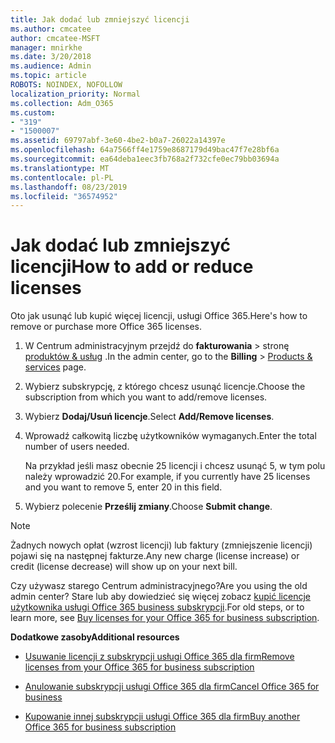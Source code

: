 ```yaml
---
title: Jak dodać lub zmniejszyć licencji
ms.author: cmcatee
author: cmcatee-MSFT
manager: mnirkhe
ms.date: 3/20/2018
ms.audience: Admin
ms.topic: article
ROBOTS: NOINDEX, NOFOLLOW
localization_priority: Normal
ms.collection: Adm_O365
ms.custom:
- "319"
- "1500007"
ms.assetid: 69797abf-3e60-4be2-b0a7-26022a14397e
ms.openlocfilehash: 64a7566ff4e1759e8687179d49bac47f7e28bf6a
ms.sourcegitcommit: ea64deba1eec3fb768a2f732cfe0ec79bb03694a
ms.translationtype: MT
ms.contentlocale: pl-PL
ms.lasthandoff: 08/23/2019
ms.locfileid: "36574952"
---
```

# <a name="how-to-add-or-reduce-licenses"></a><span data-ttu-id="1480f-102">Jak dodać lub zmniejszyć licencji</span><span class="sxs-lookup"><span data-stu-id="1480f-102">How to add or reduce licenses</span></span>

<span data-ttu-id="1480f-103">Oto jak usunąć lub kupić więcej licencji, usługi Office 365.</span><span class="sxs-lookup"><span data-stu-id="1480f-103">Here's how to remove or purchase more Office 365 licenses.</span></span>
  
1. <span data-ttu-id="1480f-104">W Centrum administracyjnym przejdź do **fakturowania** \> stronę [produktów & usług](https://go.microsoft.com/fwlink/p/?linkid=842054) .</span><span class="sxs-lookup"><span data-stu-id="1480f-104">In the admin center, go to the **Billing** \> [Products & services](https://go.microsoft.com/fwlink/p/?linkid=842054) page.</span></span>

2. <span data-ttu-id="1480f-105">Wybierz subskrypcję, z którego chcesz usunąć licencje.</span><span class="sxs-lookup"><span data-stu-id="1480f-105">Choose the subscription from which you want to add/remove licenses.</span></span>

3. <span data-ttu-id="1480f-106">Wybierz **Dodaj/Usuń licencje**.</span><span class="sxs-lookup"><span data-stu-id="1480f-106">Select **Add/Remove licenses**.</span></span>

4. <span data-ttu-id="1480f-107">Wprowadź całkowitą liczbę użytkowników wymaganych.</span><span class="sxs-lookup"><span data-stu-id="1480f-107">Enter the total number of users needed.</span></span>

    <span data-ttu-id="1480f-108">Na przykład jeśli masz obecnie 25 licencji i chcesz usunąć 5, w tym polu należy wprowadzić 20.</span><span class="sxs-lookup"><span data-stu-id="1480f-108">For example, if you currently have 25 licenses and you want to remove 5, enter 20 in this field.</span></span>

5. <span data-ttu-id="1480f-109">Wybierz polecenie **Prześlij zmiany**.</span><span class="sxs-lookup"><span data-stu-id="1480f-109">Choose **Submit change**.</span></span>

> [!NOTE]
> <span data-ttu-id="1480f-110">Żadnych nowych opłat (wzrost licencji) lub faktury (zmniejszenie licencji) pojawi się na następnej fakturze.</span><span class="sxs-lookup"><span data-stu-id="1480f-110">Any new charge (license increase) or credit (license decrease) will show up on your next bill.</span></span>

<span data-ttu-id="1480f-111">Czy używasz starego Centrum administracyjnego?</span><span class="sxs-lookup"><span data-stu-id="1480f-111">Are you using the old admin center?</span></span> <span data-ttu-id="1480f-112">Stare lub aby dowiedzieć się więcej zobacz [kupić licencje użytkownika usługi Office 365 business subskrypcji](https://docs.microsoft.com/office365/admin/subscriptions-and-billing/buy-licenses).</span><span class="sxs-lookup"><span data-stu-id="1480f-112">For old steps, or to learn more, see [Buy licenses for your Office 365 for business subscription](https://docs.microsoft.com/office365/admin/subscriptions-and-billing/buy-licenses).</span></span>

 <span data-ttu-id="1480f-113">**Dodatkowe zasoby**</span><span class="sxs-lookup"><span data-stu-id="1480f-113">**Additional resources**</span></span>
  
- [<span data-ttu-id="1480f-114">Usuwanie licencji z subskrypcji usługi Office 365 dla firm</span><span class="sxs-lookup"><span data-stu-id="1480f-114">Remove licenses from your Office 365 for business subscription</span></span>](https://docs.microsoft.com/office365/admin/subscriptions-and-billing/remove-licenses-from-subscription)

- [<span data-ttu-id="1480f-115">Anulowanie subskrypcji usługi Office 365 dla firm</span><span class="sxs-lookup"><span data-stu-id="1480f-115">Cancel Office 365 for business</span></span>](https://docs.microsoft.com/office365/admin/subscriptions-and-billing/cancel-your-subscription)

- [<span data-ttu-id="1480f-116">Kupowanie innej subskrypcji usługi Office 365 dla firm</span><span class="sxs-lookup"><span data-stu-id="1480f-116">Buy another Office 365 for business subscription</span></span>](https://docs.microsoft.com/office365/admin/subscriptions-and-billing/buy-another-subscription)
